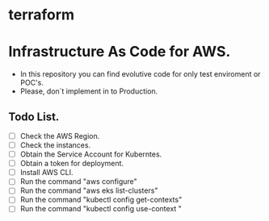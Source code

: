 # terraform

# Infrastructure As Code for AWS. 
* In this repository you can find evolutive code for only test enviroment or POC's. 
* Please, don´t implement in to Production.

## Todo List.

- [ ] Check the AWS Region.
- [ ] Check the instances.
- [ ] Obtain the Service Account for Kuberntes.
- [ ] Obtain a token for deployment.
- [ ] Install AWS CLI.
- [ ] Run the command "aws configure"
- [ ] Run the command "aws eks list-clusters"
- [ ] Run the command "kubectl config get-contexts"
- [ ] Run the command "kubectl config use-context <yourClusterName>"
